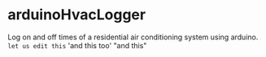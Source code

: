 # arduinoHvacLogger
Log on and off times of a residential air conditioning system using arduino.
`let us edit this`
'and this too'
"and this"
